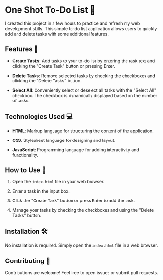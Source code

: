 # One Shot To-Do List 🚀

I created this project in a few hours to practice and refresh my web development skills. This simple to-do list application allows users to quickly add and delete tasks with some additional features. 

## Features 🌟

- **Create Tasks**: Add tasks to your to-do list by entering the task text and clicking the "Create Task" button or pressing Enter.

- **Delete Tasks**: Remove selected tasks by checking the checkboxes and clicking the "Delete Tasks" button.

- **Select All**: Conveniently select or deselect all tasks with the "Select All" checkbox. The checkbox is dynamically displayed based on the number of tasks.

## Technologies Used 💻

- **HTML**: Markup language for structuring the content of the application.
  
- **CSS**: Stylesheet language for designing and layout.
  
- **JavaScript**: Programming language for adding interactivity and functionality.

## How to Use 🚦

1. Open the `index.html` file in your web browser.

2. Enter a task in the input box.

3. Click the "Create Task" button or press Enter to add the task.

4. Manage your tasks by checking the checkboxes and using the "Delete Tasks" button.

## Installation 🛠️

No installation is required. Simply open the `index.html` file in a web browser.

## Contributing 🤝

Contributions are welcome! Feel free to open issues or submit pull requests.

